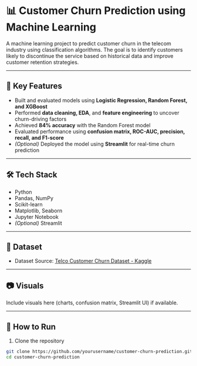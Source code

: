 # 📊 Customer Churn Prediction using Machine Learning

A machine learning project to predict customer churn in the telecom industry using classification algorithms. The goal is to identify customers likely to discontinue the service based on historical data and improve customer retention strategies.

---

## 🚀 Key Features

- Built and evaluated models using **Logistic Regression, Random Forest, and XGBoost**
- Performed **data cleaning, EDA**, and **feature engineering** to uncover churn-driving factors
- Achieved **84% accuracy** with the Random Forest model
- Evaluated performance using **confusion matrix, ROC-AUC, precision, recall, and F1-score**
- *(Optional)* Deployed the model using **Streamlit** for real-time churn prediction

---

## 🛠️ Tech Stack

- Python  
- Pandas, NumPy  
- Scikit-learn  
- Matplotlib, Seaborn  
- Jupyter Notebook  
- *(Optional)* Streamlit

---

## 📁 Dataset

- Dataset Source: [Telco Customer Churn Dataset - Kaggle](https://www.kaggle.com/blastchar/telco-customer-churn)

---

## 📷 Visuals

Include visuals here (charts, confusion matrix, Streamlit UI) if available.

---

## 📌 How to Run

1. Clone the repository  
```bash
git clone https://github.com/yourusername/customer-churn-prediction.git
cd customer-churn-prediction
